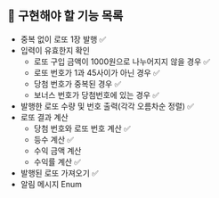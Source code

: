 ## 📄 구현해야 할 기능 목록

- 중복 없이 로또 1장 발행 ✅
- 입력이 유효한지 확인
  - 로또 구입 금액이 1000원으로 나누어지지 않을 경우 ✅
  - 로또 번호가 1과 45사이가 아닌 경우 ✅
  - 당첨 번호가 중복된 경우 ✅
  - 보너스 번호가 당첨번호에 있는 경우 ✅
- 발행한 로또 수량 및 번호 출력(각각 오름차순 정렬) ✅
- 로또 결과 계산
  - 당첨 번호와 로또 번호 계산 ✅
  - 등수 계산 ✅
  - 수익 금액 계산
  - 수익률 계산 ✅
- 발행된 로또 가져오기 ✅
- 알림 메시지 Enum